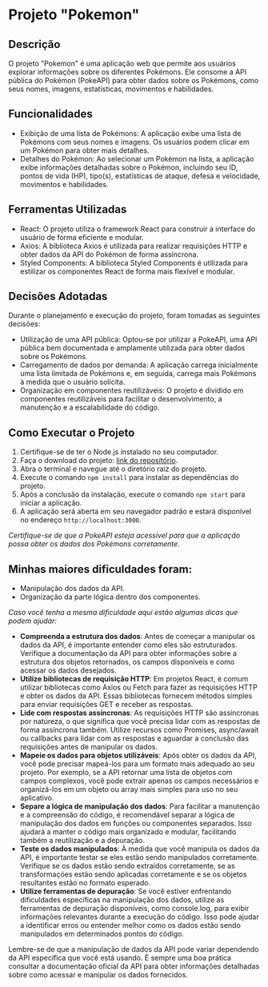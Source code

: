 # Projeto "Pokemon"

## Descrição

O projeto "Pokemon" é uma aplicação web que permite aos usuários explorar informações sobre os diferentes Pokémons. Ele consome a API pública do Pokémon (PokeAPI) para obter dados sobre os Pokémons, como seus nomes, imagens, estatísticas, movimentos e habilidades.

## Funcionalidades

- Exibição de uma lista de Pokémons: A aplicação exibe uma lista de Pokémons com seus nomes e imagens. Os usuários podem clicar em um Pokémon para obter mais detalhes.
- Detalhes do Pokémon: Ao selecionar um Pokémon na lista, a aplicação exibe informações detalhadas sobre o Pokémon, incluindo seu ID, pontos de vida (HP), tipo(s), estatísticas de ataque, defesa e velocidade, movimentos e habilidades.

## Ferramentas Utilizadas

- React: O projeto utiliza o framework React para construir a interface do usuário de forma eficiente e modular.
- Axios: A biblioteca Axios é utilizada para realizar requisições HTTP e obter dados da API do Pokémon de forma assíncrona.
- Styled Components: A biblioteca Styled Components é utilizada para estilizar os componentes React de forma mais flexível e modular.

## Decisões Adotadas

Durante o planejamento e execução do projeto, foram tomadas as seguintes decisões:

- Utilização de uma API pública: Optou-se por utilizar a PokeAPI, uma API pública bem documentada e amplamente utilizada para obter dados sobre os Pokémons.
- Carregamento de dados por demanda: A aplicação carrega inicialmente uma lista limitada de Pokémons e, em seguida, carrega mais Pokémons à medida que o usuário solicita.
- Organização em componentes reutilizáveis: O projeto é dividido em componentes reutilizáveis para facilitar o desenvolvimento, a manutenção e a escalabilidade do código.

## Como Executar o Projeto

1. Certifique-se de ter o Node.js instalado no seu computador.
2. Faça o download do projeto: [link do repositório](https://github.com/TalitaSalless/Pokemon).
3. Abra o terminal e navegue até o diretório raiz do projeto.
4. Execute o comando `npm install` para instalar as dependências do projeto.
5. Após a conclusão da instalação, execute o comando `npm start` para iniciar a aplicação.
6. A aplicação será aberta em seu navegador padrão e estará disponível no endereço `http://localhost:3000`.

*Certifique-se de que a PokeAPI esteja acessível para que a aplicação possa obter os dados dos Pokémons corretamente.*

## Minhas maiores dificuldades foram: 
- Manipulação dos dados da API. 
- Organização da parte lógica dentro dos componentes.

*Caso você tenha a mesma dificuldade aqui estão algumas dicas que podem ajudar:*

- <b>Compreenda a estrutura dos dados</b>: Antes de começar a manipular os dados da API, é importante entender como eles são estruturados. Verifique a documentação da API para obter informações sobre a estrutura dos objetos retornados, os campos disponíveis e como acessar os dados desejados.
- <b>Utilize bibliotecas de requisição HTTP</b>: Em projetos React, é comum utilizar bibliotecas como Axios ou Fetch para fazer as requisições HTTP e obter os dados da API. Essas bibliotecas fornecem métodos simples para enviar requisições GET e receber as respostas.
- <b>Lide com respostas assíncronas</b>: As requisições HTTP são assíncronas por natureza, o que significa que você precisa lidar com as respostas de forma assíncrona também. Utilize recursos como Promises, async/await ou callbacks para lidar com as respostas e aguardar a conclusão das requisições antes de manipular os dados.
- <b>Mapeie os dados para objetos utilizáveis</b>: Após obter os dados da API, você pode precisar mapeá-los para um formato mais adequado ao seu projeto. Por exemplo, se a API retornar uma lista de objetos com campos complexos, você pode extrair apenas os campos necessários e organizá-los em um objeto ou array mais simples para uso no seu aplicativo.
- <b>Separe a lógica de manipulação dos dados</b>: Para facilitar a manutenção e a compreensão do código, é recomendável separar a lógica de manipulação dos dados em funções ou componentes separados. Isso ajudará a manter o código mais organizado e modular, facilitando também a reutilização e a depuração.
- <b>Teste os dados manipulados</b>: À medida que você manipula os dados da API, é importante testar se eles estão sendo manipulados corretamente. Verifique se os dados estão sendo extraídos corretamente, se as transformações estão sendo aplicadas corretamente e se os objetos resultantes estão no formato esperado.
- <b>Utilize ferramentas de depuração</b>: Se você estiver enfrentando dificuldades específicas na manipulação dos dados, utilize as ferramentas de depuração disponíveis, como console.log, para exibir informações relevantes durante a execução do código. Isso pode ajudar a identificar erros ou entender melhor como os dados estão sendo manipulados em determinados pontos do código.

Lembre-se de que a manipulação de dados da API pode variar dependendo da API específica que você está usando. É sempre uma boa prática consultar a documentação oficial da API para obter informações detalhadas sobre como acessar e manipular os dados fornecidos.
